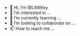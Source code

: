 - 👋 Hi, I’m @LittltKey
- 👀 I’m interested in ...
- 🌱 I’m currently learning ...
- 💞️ I’m looking to collaborate on ...
- 📫 How to reach me ...

<!---
LittltKey/LittltKey is a ✨ special ✨ repository because its `README.md` (this file) appears on your GitHub profile.
You can click the Preview link to take a look at your changes.
--->
